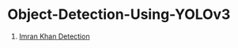 # Object-Detection-Using-YOLOv3
<ol>
<li><a href="https://github.com/Sameer-Ahmed7/Object-Detection-Using-YOLOv3/tree/master/Imran%20Khan%20Detection">Imran Khan Detection </a></li>
</ol>
